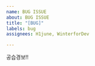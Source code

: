 ```yaml
---
name: BUG ISSUE
about: BUG ISSUE
title: "[BUG]"
labels: bug
assignees: H1june, WinterforDev

---
```


공습경보!!
